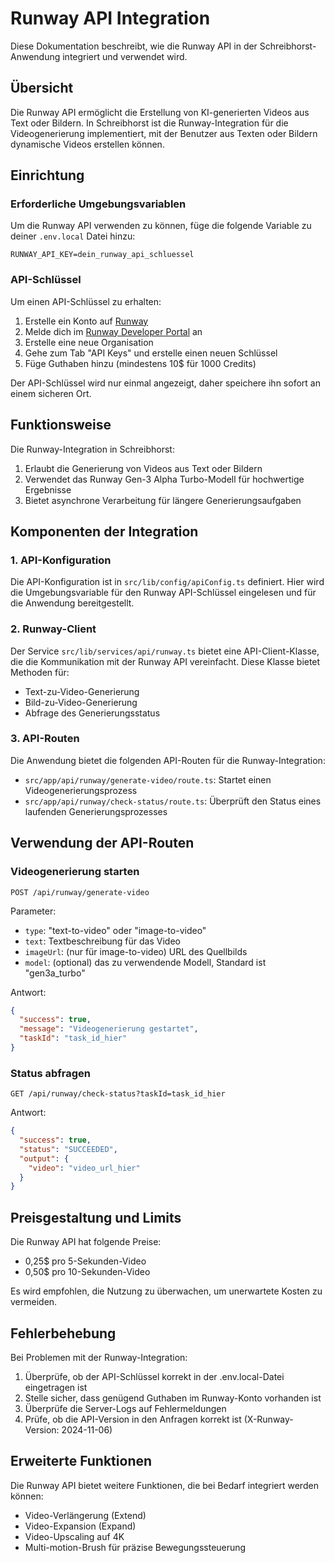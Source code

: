 # Runway API Integration

Diese Dokumentation beschreibt, wie die Runway API in der Schreibhorst-Anwendung integriert und verwendet wird.

## Übersicht

Die Runway API ermöglicht die Erstellung von KI-generierten Videos aus Text oder Bildern. In Schreibhorst ist die Runway-Integration für die Videogenerierung implementiert, mit der Benutzer aus Texten oder Bildern dynamische Videos erstellen können.

## Einrichtung

### Erforderliche Umgebungsvariablen

Um die Runway API verwenden zu können, füge die folgende Variable zu deiner `.env.local` Datei hinzu:

```
RUNWAY_API_KEY=dein_runway_api_schluessel
```

### API-Schlüssel

Um einen API-Schlüssel zu erhalten:

1. Erstelle ein Konto auf [Runway](https://runwayml.com/)
2. Melde dich im [Runway Developer Portal](https://dev.runwayml.com/) an
3. Erstelle eine neue Organisation
4. Gehe zum Tab "API Keys" und erstelle einen neuen Schlüssel
5. Füge Guthaben hinzu (mindestens 10$ für 1000 Credits)

Der API-Schlüssel wird nur einmal angezeigt, daher speichere ihn sofort an einem sicheren Ort.

## Funktionsweise

Die Runway-Integration in Schreibhorst:

1. Erlaubt die Generierung von Videos aus Text oder Bildern
2. Verwendet das Runway Gen-3 Alpha Turbo-Modell für hochwertige Ergebnisse
3. Bietet asynchrone Verarbeitung für längere Generierungsaufgaben

## Komponenten der Integration

### 1. API-Konfiguration

Die API-Konfiguration ist in `src/lib/config/apiConfig.ts` definiert. Hier wird die Umgebungsvariable für den Runway API-Schlüssel eingelesen und für die Anwendung bereitgestellt.

### 2. Runway-Client

Der Service `src/lib/services/api/runway.ts` bietet eine API-Client-Klasse, die die Kommunikation mit der Runway API vereinfacht. Diese Klasse bietet Methoden für:

- Text-zu-Video-Generierung
- Bild-zu-Video-Generierung
- Abfrage des Generierungsstatus

### 3. API-Routen

Die Anwendung bietet die folgenden API-Routen für die Runway-Integration:

- `src/app/api/runway/generate-video/route.ts`: Startet einen Videogenerierungsprozess
- `src/app/api/runway/check-status/route.ts`: Überprüft den Status eines laufenden Generierungsprozesses

## Verwendung der API-Routen

### Videogenerierung starten

```
POST /api/runway/generate-video
```

Parameter:
- `type`: "text-to-video" oder "image-to-video"
- `text`: Textbeschreibung für das Video
- `imageUrl`: (nur für image-to-video) URL des Quellbilds
- `model`: (optional) das zu verwendende Modell, Standard ist "gen3a_turbo"

Antwort:
```json
{
  "success": true,
  "message": "Videogenerierung gestartet",
  "taskId": "task_id_hier"
}
```

### Status abfragen

```
GET /api/runway/check-status?taskId=task_id_hier
```

Antwort:
```json
{
  "success": true,
  "status": "SUCCEEDED",
  "output": {
    "video": "video_url_hier"
  }
}
```

## Preisgestaltung und Limits

Die Runway API hat folgende Preise:
- 0,25$ pro 5-Sekunden-Video
- 0,50$ pro 10-Sekunden-Video

Es wird empfohlen, die Nutzung zu überwachen, um unerwartete Kosten zu vermeiden.

## Fehlerbehebung

Bei Problemen mit der Runway-Integration:

1. Überprüfe, ob der API-Schlüssel korrekt in der .env.local-Datei eingetragen ist
2. Stelle sicher, dass genügend Guthaben im Runway-Konto vorhanden ist
3. Überprüfe die Server-Logs auf Fehlermeldungen
4. Prüfe, ob die API-Version in den Anfragen korrekt ist (X-Runway-Version: 2024-11-06)

## Erweiterte Funktionen

Die Runway API bietet weitere Funktionen, die bei Bedarf integriert werden können:

- Video-Verlängerung (Extend)
- Video-Expansion (Expand)
- Video-Upscaling auf 4K
- Multi-motion-Brush für präzise Bewegungssteuerung 